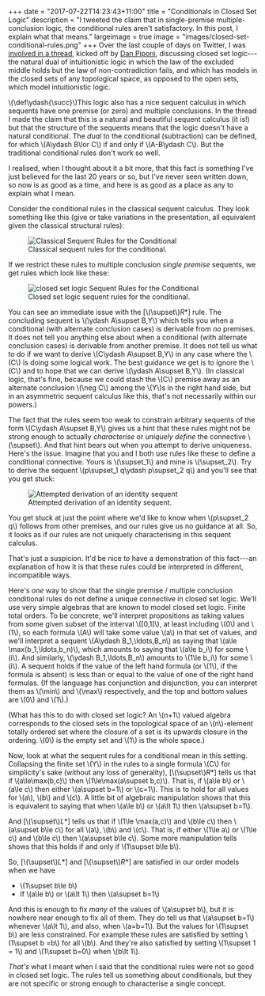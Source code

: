+++
date = "2017-07-22T14:23:43+11:00"
title = "Conditionals in Closed Set Logic"
description = "I tweeted the claim that in single-premise multiple-conclusion logic, the conditional rules aren't satisfactory. In this post, I explain what that means."
largeimage = true
image = "images/closed-set-conditional-rules.png"
+++
Over the last couple of days on Twitter, I was [involved in a thread](https://twitter.com/sigfpe/status/887754687318966272), kicked off by [Dan Piponi](https://twitter.com/sigfpe), discussing closed set logic---the natural dual of intuitionistic logic in which the law of the excluded middle holds but the law of non-contradiction fails, and which has models in the closed sets of any topological space, as opposed to the open sets, which model intuitionistic logic. 

\\(\def\ydash{\succ}\\)This logic also has a nice sequent calculus in which sequents have one premise (or zero) and multiple conclusions. In the thread I made the claim that this is a natural and beautiful sequent calculus (it is!) but that the structure of the sequents means that the logic doesn't have a natural conditional. The *dual* to the conditional (subtraction) can be defined, for which \\(A\ydash B\lor C\\)  if and only if \\(A-B\ydash C\\). But the traditional conditional rules don't work so well.

I realised, when I thought about it a bit more, that this fact is something I've just believed for the last 20 years or so, but I've never seen written down, so now is as good as a time, and here is as good as a place as any to explain what I mean.

<!--more-->

Consider the conditional rules in the classical sequent calculus. They look something like this (give or take variations in the presentation, all equivalent given the classical structural rules):

<figure>
	<img src="/images/classical-conditional-rules.png" alt="Classical Sequent Rules for the Conditional">
	<figcaption>Classical sequent rules for the conditional.</figcaption>
</figure>

If we restrict these rules to multiple conclusion *single premise* sequents, we get rules which look like these:

<figure>
	<img src="/images/closed-set-conditional-rules.png" alt="closed set logic Sequent Rules for the Conditional">
	<figcaption>Closed set logic sequent rules for the conditional.</figcaption>
</figure>

You can see an immediate issue with the [\\(\supset\\)*R*&ast;] rule. The concluding sequent is \\(\ydash A\supset B,Y\\) which tells you when a conditional (with alternate conclusion cases) is derivable from *no* premises. It does not tell you anything else about when a conditional (with alternate conclusion cases) is derivable from another premise. It does not tell us what to do if we want to derive \\(C\ydash A\supset B,Y\\) in any case where the \\(C\\) is doing some logical work. The best guidance we get is to ignore the \\(C\\) and to hope that we can derive \\(\ydash A\supset B,Y\\). (In classical logic, that's fine, because we could stash the \\(C\\) premise away as an alternate conclusion \\(\neg C\\) among the \\(Y\\)s in the right hand side, but in an asymmetric sequent calculus like this, that's not necessarily within our powers.) 

The fact that the rules seem too weak to constrain arbitrary sequents of the form \\(C\ydash A\supset B,Y\\) gives us a hint that these rules might not be strong enough to actually *characterise* or *uniquely define* the connective \\(\supset\\). And that hint bears out when you attempt to derive uniqueness. Here's the issue. Imagine that you and I both use rules like these to define a conditional connective. Yours is \\(\supset\_1\\) and mine is \\(\supset\_2\\). Try to derive the sequent \\(p\\supset\_1 q\ydash p\\supset\_2 q\\) and you'll see that you get stuck:

<figure>
	<img src="/images/attempted-identity-derivation.png" alt="Attempted derivation of an identity sequent">
	<figcaption>Attempted derivation of an identity sequent.</figcaption>
</figure>

You get stuck at just the point where we'd like to know when \\(p\supset\_2 q\\) follows from other premises, and our rules give us no guidance at all. So, it looks as if our rules are not uniquely characterising in this sequent calculus.

That's just a suspicion. It'd be nice to have a demonstration of this fact---an explanation of how it is that these rules could be interpreted in different, incompatible ways. 

Here's *one* way to show that the single premise / multiple conclusion conditional rules do not define a unique connective in closed set logic. We'll use very simple algebras that are known to model closed set logic. Finite total orders. To be concrete, we'll interpret propositions as taking values from some given subset of the interval \\([0,1]\\), at least including \\(0\\) and \\(1\\), so each formula \\(A\\) will take some value \\(a\\) in that set of values, and we'll interpret a sequent \\(A\ydash B\_1,\ldots,B\_n\\) as saying that \\(a\le \max(b\_1,\ldots,b\_n)\\), which amounts to saying that \\(a\le b\_i\\) for some \\(i\\). And similarly, \\(\ydash B\_1,\ldots,B\_n\\) amounts to \\(1\le b\_i\\) for some \\(i\\). A sequent holds if the value of the left hand formula (or \\(1\\), if the formula is absent) is less than or equal to the value of one of the right hand formulas. (If the language has conjunction and disjunction, you can interpret them as \\(\min\\) and \\(\max\\) respectively, and the top and bottom values are \\(0\\) and \\(1\\).)

(What has this to do with closed set logic? An \\(n+1\\) valued algebra corresponds to the closed sets in the topological space of an \\(n\\)-element totally ordered set where the closure of a set is its upwards closure in the ordering. \\(0\\) is the empty set and \\(1\\) is the whole space.)

Now, look at what the sequent rules for a conditional mean in this setting. Collapsing the finite set \\(Y\\) in the rules to a single formula \\(C\\) for simplicity's sake (without any loss of generality), [\\(\supset\\)*R*&ast;]  tells us that if \\(a\le\max(b,c)\\) then \\(1\le\max(a\supset b,c)\\). That is, if \\(a\le b\\) or \\(a\le c\\) then either \\(a\supset b=1\\) or \\(c=1\\). This is to hold for all values for \\(a\\), \\(b\\) and \\(c\\).  A little bit of algebraic manipulation shows that this is equivalent to saying that when \\(a\le b\\) or \\(a\lt 1\\) then \\(a\supset b=1\\).

And [\\(\supset\\)*L*&ast;] tells us that if \\(1\le \max(a,c)\\) and \\(b\le c\\) then \\(a\supset b\le c\\) for all  \\(a\\), \\(b\\) and \\(c\\). That is, if either \\(1\le a\\) or \\(1\le c\\) and \\(b\le c\\) then \\(a\supset b\le c\\). Some more  manipulation tells shows that this holds if and only if \\(1\supset b\le b\\).

So, [\\(\supset\\)*L*&ast;] and [\\(\supset\\)*R*&ast;] are satisfied in our order models when we have 

* \\(1\supset b\le b\\)
* If \\(a\le b\\) or \\(a\lt 1\\) then \\(a\supset b=1\\)

And this is enough to fix *many* of the values of \\(a\supset b\\), but it is nowhere near enough to fix all of them. They do tell us that \\(a\supset b=1\\) whenever \\(a\lt 1\\), and also, when \\(a=b=1\\). But the values for \\(1\supset b\\) are less constrained. For example these rules are satisfied by setting \\(1\supset b =b\\) for all \\(b\\). And they're also satisfied by setting \\(1\supset 1 = 1\\) and \\(1\supset b=0\\) when \\(b\lt 1\\).

*That's* what I meant when I said that the conditional rules were not so good in closed set logic. The rules tell us something about conditionals, but they are not specific or strong enough to characterise a single concept.